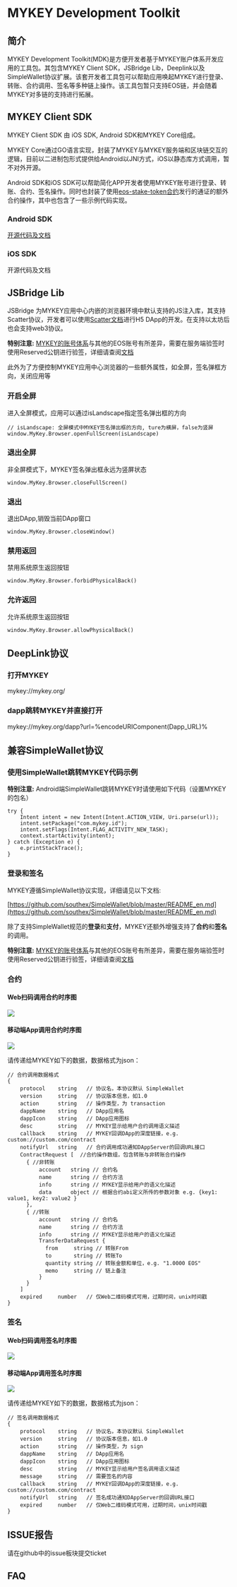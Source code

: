 # MYKEY Development Toolkit


## 简介

MYKEY Development Toolkit(MDK)是方便开发者基于MYKEY账户体系开发应用的工具包。其包含MYKEY Client SDK，JSBridge Lib，Deeplink以及SimpleWallet协议扩展。该套开发者工具包可以帮助应用唤起MYKEY进行登录、转账、合约调用、签名等多种链上操作。该工具包暂只支持EOS链，并会随着MYKEY对多链的支持进行拓展。


## MYKEY Client SDK

MYKEY Client SDK 由 iOS SDK, Android SDK和MYKEY Core组成。

MYKEY Core通过GO语言实现，封装了MYKEY与MYKEY服务端和区块链交互的逻辑，目前以二进制包形式提供给Android以JNI方式，iOS以静态库方式调用，暂不对外开源。

Android SDK和iOS SDK可以帮助简化APP开发者使用MYKEY账号进行登录、转账、合约、签名操作。同时也封装了使用[eos-stake-token合约](https://github.com/mykeylab/eos-stake-token)发行的通证的额外合约操作，其中也包含了一些示例代码实现。

### Android SDK

[开源代码及文档](./MYKEY-ANDROID-SDK.md)

### iOS SDK

开源代码及文档

## JSBridge Lib

JSBridge 为MYKEY应用中心内嵌的浏览器环境中默认支持的JS注入库，其支持Scatter协议，开发者可以使用[Scatter文档](https://get-scatter.com/docs/api-reference)进行H5 DApp的开发。在支持以太坊后也会支持web3协议。

**特别注意:** [MYKEY的账号体系](https://github.com/mykeylab/Documentation/blob/master/English/MYKEY%20on%20EOSIO.md#mykey-account-structure)与其他的EOS账号有所差异，需要在服务端验签时使用Reserved公钥进行验签，详细请查阅[文档](https://github.com/mykeylab/Documentation/blob/master/English/MYKEY%20on%20EOSIO.md#if-dapp-dependents-on-getarbitrarysignature-or-other-server-side-authentication)

此外为了方便控制MYKEY应用中心浏览器的一些额外属性，如全屏，签名弹框方向，关闭应用等

### 开启全屏

进入全屏模式，应用可以通过isLandscape指定签名弹出框的方向

```
// isLandscape: 全屏模式中MYKEY签名弹出框的方向, ture为横屏，false为竖屏
window.MyKey.Browser.openFullScreen(isLandscape)
```

### 退出全屏
非全屏模式下，MYKEY签名弹出框永远为竖屏状态

```
window.MyKey.Browser.closeFullScreen()
```

### 退出
退出DApp,销毁当前DApp窗口

```
window.MyKey.Browser.closeWindow()
```

### 禁用返回

禁用系统原生返回按钮

```
window.MyKey.Browser.forbidPhysicalBack()
```

### 允许返回

允许系统原生返回按钮

```
window.MyKey.Browser.allowPhysicalBack()
```

## DeepLink协议

### 打开MYKEY

mykey://mykey.org/

### dapp跳转MYKEY并直接打开

mykey://mykey.org/dapp?url=%encodeURIComponent(Dapp_URL)%


## 兼容SimpleWallet协议

### 使用SimpleWallet跳转MYKEY代码示例

**特别注意:** Android端SimpleWallet跳转MYKEY时请使用如下代码（设置MYKEY的包名）

```
try {
    Intent intent = new Intent(Intent.ACTION_VIEW, Uri.parse(url));
    intent.setPackage("com.mykey.id");
    intent.setFlags(Intent.FLAG_ACTIVITY_NEW_TASK);
    context.startActivity(intent);
} catch (Exception e) {
    e.printStackTrace();
}
```

### 登录和签名

MYKEY遵循SimpleWallet协议实现，详细请见以下文档:

[https://github.com/southex/SimpleWallet/blob/master/README_en.md](https://github.com/southex/SimpleWallet/blob/master/README_en.md)

除了支持SimpleWallet规范的**登录**和**支付**，MYKEY还额外增强支持了**合约**和**签名**的调用。

**特别注意:** [MYKEY的账号体系](https://github.com/mykeylab/Documentation/blob/master/English/MYKEY%20on%20EOSIO.md#mykey-account-structure)与其他的EOS账号有所差异，需要在服务端验签时使用Reserved公钥进行验签，详细请查阅[文档](https://github.com/mykeylab/Documentation/blob/master/English/MYKEY%20on%20EOSIO.md#if-dapp-dependents-on-getarbitrarysignature-or-other-server-side-authentication)


### 合约

#### Web扫码调用合约时序图
![](./image/SimpleWalletWebContract.jpg)


#### 移动端App调用合约时序图
![](./image/SimpleWalletDAppContract.jpg)

请传递给MYKEY如下的数据，数据格式为json：

```
// 合约调用数据格式
{
    protocol    string   // 协议名，本协议默认 SimpleWallet
    version     string   // 协议版本信息，如1.0
    action      string   // 操作类型，为 transaction
    dappName    string   // DApp应用名
    dappIcon    string   // DApp应用图标
    desc        string   // MYKEY显示给用户合约调用语义描述
    callback    string   // MYKEY回调DApp的深度链接，e.g. custom://custom.com/contract
    notifyUrl   string   // 合约调用成功通知DAppServer的回调URL接口
    ContractRequest [  //合约操作数组，包含转账与非转账合约操作
      { //非转账
    	  account   string // 合约名
    	  name      string // 合约方法
    	  info      string // MYKEY显示给用户的语义化描述
    	  data      object // 根据合约abi定义所传的参数对象 e.g. {key1: value1, key2: value2 }
      },
      { //转账
    	  account   string // 合约名
    	  name      string // 合约方法
    	  info      string // MYKEY显示给用户的语义化描述
    	  TransferDataRequest {
    	    from     string // 转账From
    	    to       string // 转账To
    	    quantity string // 转账金额和单位，e.g. "1.0000 EOS"
    	    memo     string // 链上备注
    	  }
      }
    ]
    expired	    number   // 仅Web二维码模式可用，过期时间，unix时间戳
}
```



### 签名

#### Web扫码调用签名时序图
![](./image/SimpleWalletWebSign.jpg)

#### 移动端App调用签名时序图
![](./image/SimpleWalletDAppSign.jpg)

请传递给MYKEY如下的数据，数据格式为json：

```
// 签名调用数据格式
{
    protocol    string   // 协议名，本协议默认 SimpleWallet
    version     string   // 协议版本信息，如1.0
    action      string   // 操作类型，为 sign
    dappName    string   // DApp应用名
    dappIcon    string   // DApp应用图标
    desc        string   // MYKEY显示给用户签名调用语义描述
    message     string   // 需要签名的内容
    callback    string   // MYKEY回调DApp的深度链接，e.g. custom://custom.com/contract
    notifyUrl   string   // 签名成功通知DAppServer的回调URL接口
    expired     number   // 仅Web二维码模式可用，过期时间，unix时间戳
}
```


## ISSUE报告

请在github中的issue板块提交ticket

## FAQ
